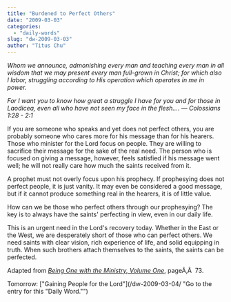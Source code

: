 ```yaml
---
title: "Burdened to Perfect Others"
date: "2009-03-03"
categories: 
  - "daily-words"
slug: "dw-2009-03-03"
author: "Titus Chu"
---
```


_Whom we announce, admonishing every man and teaching every man in all wisdom that we may present every man full-grown in Christ; for which also I labor, struggling according to His operation which operates in me in power._

_For I want you to know how great a struggle I have for you and for those in Laodicea, even all who have not seen my face in the flesh.... — Colossians 1:28 - 2:1_

If you are someone who speaks and yet does not perfect others, you are probably someone who cares more for his message than for his hearers. Those who minister for the Lord focus on people. They are willing to sacrifice their message for the sake of the real need. The person who is focused on giving a message, however, feels satisfied if his message went well; he will not really care how much the saints received from it.

A prophet must not overly focus upon his prophecy. If prophesying does not perfect people, it is just vanity. It may even be considered a good message, but if it cannot produce something real in the hearers, it is of little value.

How can we be those who perfect others through our prophesying? The key is to always have the saints' perfecting in view, even in our daily life.

This is an urgent need in the Lord's recovery today. Whether in the East or the West, we are desperately short of those who can perfect others. We need saints with clear vision, rich experience of life, and solid equipping in truth. When such brothers attach themselves to the saints, the saints can be perfected.

Adapted from _[Being One with the Ministry, Volume One](/book-being-one-with-the-ministry-vol-1/ "Go to the entry for this book")_, pageÃ‚Â  73.

Tomorrow: ["Gaining People for the Lord"](/dw-2009-03-04/ "Go to the entry for this "Daily Word."")
